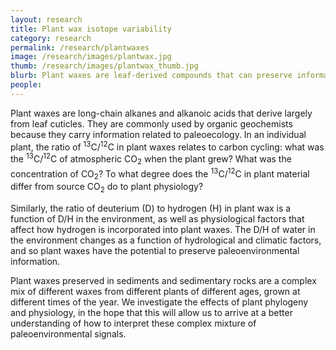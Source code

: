 ```yaml
---
layout: research
title: Plant wax isotope variability
category: research
permalink: /research/plantwaxes
image: /research/images/plantwax.jpg
thumb: /research/images/plantwax_thumb.jpg
blurb: Plant waxes are leaf-derived compounds that can preserve information about their environment
people: 
---
```


Plant waxes are long-chain alkanes and alkanoic acids that derive largely from leaf cuticles. They are commonly used by organic geochemists because they carry information related to paleoecology. In an individual plant, the ratio of <sup>13</sup>C/<sup>12</sup>C in plant waxes relates to carbon cycling: what was the <sup>13</sup>C/<sup>12</sup>C of atmospheric CO<sub>2</sub> when the plant grew? What was the concentration of CO<sub>2</sub>? To what degree does the <sup>13</sup>C/<sup>12</sup>C in plant material differ from source CO<sub>2</sub> do to plant physiology? 

Similarly, the ratio of deuterium (D) to hydrogen (H) in plant wax is a function of D/H in the environment, as well as physiological factors that affect how hydrogen is incorporated into plant waxes. The D/H of water in the environment changes as a function of hydrological and climatic factors, and so plant waxes have the potential to preserve paleoenvironmental information.

Plant waxes preserved in sediments and sedimentary rocks are a complex mix of different waxes from different plants of different ages, grown at different times of the year. We  investigate the effects of plant phylogeny and physiology, in the hope that this will allow us to arrive at a better understanding of how to interpret these complex mixture of paleoenvironmental signals. 